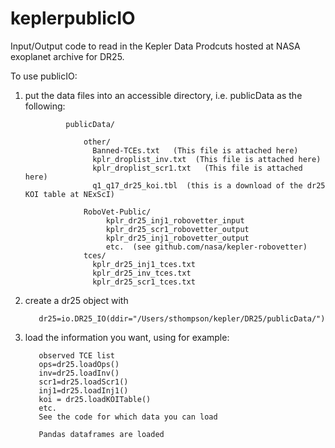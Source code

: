 # keplerpublicIO
Input/Output code to read in the Kepler Data Prodcuts hosted at NASA exoplanet archive for DR25.

To use publicIO:
1) put the data files into an accessible directory, i.e. publicData as the following:

                publicData/
                
                    other/
                      Banned-TCEs.txt   (This file is attached here)
                      kplr_droplist_inv.txt  (This file is attached here)
                      kplr_droplist_scr1.txt   (This file is attached here)
                      q1_q17_dr25_koi.tbl  (this is a download of the dr25 KOI table at NExScI)
                    
                    RoboVet-Public/
                         kplr_dr25_inj1_robovetter_input
                         kplr_dr25_scr1_robovetter_output
                         kplr_dr25_inj1_robovetter_output
                         etc.  (see github.com/nasa/kepler-robovetter)
                    tces/
                      kplr_dr25_inj1_tces.txt 
                      kplr_dr25_inv_tces.txt  
                      kplr_dr25_scr1_tces.txt
 2) create a dr25 object with
 
           dr25=io.DR25_IO(ddir="/Users/sthompson/kepler/DR25/publicData/")
 
 3) load the information you want, using for example:
 
           observed TCE list
           ops=dr25.loadOps()
           inv=dr25.loadInv()
           scr1=dr25.loadScr1()
           inj1=dr25.loadInj1()
           koi = dr25.loadKOITable() 
           etc.
           See the code for which data you can load
  
           Pandas dataframes are loaded
